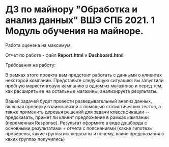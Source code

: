 # ДЗ по майнору "Обработка и анализ данных" ВШЭ СПБ 2021. 1 Модуль обучения на майноре.
Работа оценена на максимум.

Отчет по работе - файл **Report.html** и **Dashboard.html**

Требования на работу:

В рамках этого проекта вам предстоит работать с данными о клиентах некоторой компании.
Представьте следующую ситуацию: вы запустили пробную маркетинговую кампанию в одном из магазинов
и перед тем, как расширять ее на остальные магазины, анализируете результаты. 

Вашей задачей будет провести разведывательный анализ данных, включая проверку взаимосвязей с помощью
статистических тестов, а также применить деревья решений для задачи классификации -- предсказать,
примет ли клиент предложение в рамках кампании (переменная Response). Результат оформите в виде дэшборда с 
основными результатами + отчета с пояснениями (какие гипотезы проверены, какие группы исследованы и почему,
какие предсказания в каких группах получились)
